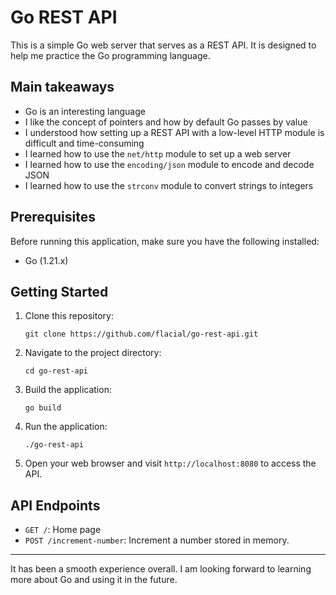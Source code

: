# Go REST API

This is a simple Go web server that serves as a REST API. It is designed to help me practice the Go programming language.

## Main takeaways

- Go is an interesting language
- I like the concept of pointers and how by default Go passes by value
- I understood how setting up a REST API with a low-level HTTP module is difficult and time-consuming
- I learned how to use the `net/http` module to set up a web server
- I learned how to use the `encoding/json` module to encode and decode JSON
- I learned how to use the `strconv` module to convert strings to integers

## Prerequisites

Before running this application, make sure you have the following installed:

- Go (1.21.x)

## Getting Started

1. Clone this repository:

   ```shell
   git clone https://github.com/flacial/go-rest-api.git
   ```

2. Navigate to the project directory:

   ```shell
   cd go-rest-api
   ```

3. Build the application:

   ```shell
   go build
   ```

4. Run the application:

   ```shell
   ./go-rest-api
   ```

5. Open your web browser and visit `http://localhost:8080` to access the API.

## API Endpoints

- `GET /`: Home page
- `POST /increment-number`: Increment a number stored in memory.

---

It has been a smooth experience overall. I am looking forward to learning more about Go and using it in the future.
